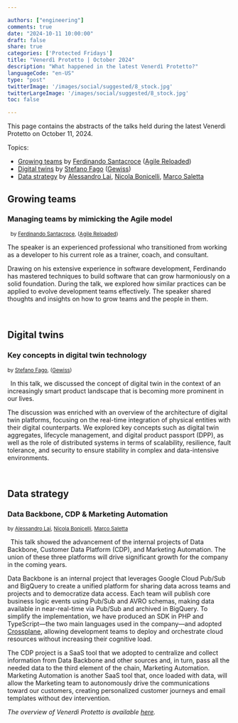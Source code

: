 ```yaml
---

authors: ["engineering"]
comments: true
date: "2024-10-11 10:00:00"
draft: false
share: true
categories: ['Protected Fridays']
title: "Venerdì Protetto | October 2024"
description: "What happened in the latest Venerdì Protetto?"
languageCode: "en-US"
type: "post"
twitterImage: '/images/social/suggested/8_stock.jpg'
twitterLargeImage: '/images/social/suggested/8_stock.jpg'
toc: false

---
```


This page contains the abstracts of the talks held during the latest Venerdì Protetto on October 11, 2024. 

Topics:

- [Growing teams](#growing-teams) by [Ferdinando Santacroce](https://jesuswasrasta.com/) ([Agile Reloaded](https://www.linkedin.com/company/agile-reloaded/))
- [Digital twins](#digital-twins) by [Stefano Fago](https://www.linkedin.com/in/stefanofago/) ([Gewiss](https://www.linkedin.com/company/gewissgroup/))
- [Data strategy](#data-strategy) by [Alessandro Lai](https://www.linkedin.com/in/alessandro-lai-09440922/), [Nicola Bonicelli](https://www.linkedin.com/in/nicola-bonicelli-2b7a1777/), [Marco Saletta](https://www.linkedin.com/in/marco-saletta-225199111/)

## Growing teams

### Managing teams by mimicking the Agile model

<a href= "/images/venerd%C3%AC_protetto/growing_teams.png?raw=true" target="_blank"> 
<img align="left" style="max-width:25%; margin-right: 0.5em; margin-top: 0.5em" src=/images/venerd%C3%AC_protetto/growing_teams.png?raw=true" alt="" title="" /> 
</a> 

<sup>by [Ferdinando Santacroce](https://jesuswasrasta.com/), ([Agile Reloaded](https://www.linkedin.com/company/agile-reloaded/))<sup>



The speaker is an experienced professional who transitioned from working as a developer to his current role as a trainer, coach, and consultant. 

Drawing on his extensive experience in software development, Ferdinando has mastered techniques to build software that can grow harmoniously on a solid foundation. During the talk, we explored how similar practices can be applied to evolve development teams effectively. The speaker shared thoughts and insights on how to grow teams and the people in them.

<br>

## Digital twins

### Key concepts in digital twin technology

<sup>by [Stefano Fago](https://www.linkedin.com/in/stefanofago/), ([Gewiss](https://www.linkedin.com/company/gewissgroup/))<sup> 

<a href= "/images/venerd%C3%AC_protetto/digital_twins.png?raw=true" target="_blank"> 
<img align="left" style="max-width:25%; margin-right: 0.5em; margin-top: 0.5em" src=/images/venerd%C3%AC_protetto/digital_twins.png?raw=true" alt="" title="" /> 
</a>

In this talk, we discussed the concept of digital twin in the context of an increasingly smart product landscape that is becoming more prominent in our lives. 

The discussion was enriched with an overview of the architecture of digital twin platforms, focusing on the real-time integration of physical entities with their digital counterparts. We explored key concepts such as digital twin aggregates, lifecycle management, and digital product passport (DPP), as well as the role of distributed systems in terms of scalability, resilience, fault tolerance, and security to ensure stability in complex and data-intensive environments.

<br>

## Data strategy

### Data Backbone, CDP & Marketing Automation

<sup>by [Alessandro Lai](https://www.linkedin.com/in/alessandro-lai-09440922/), [Nicola Bonicelli](https://www.linkedin.com/in/nicola-bonicelli-2b7a1777/), [Marco Saletta](https://www.linkedin.com/in/marco-saletta-225199111/)<sup>

<a href= "/images/venerd%C3%AC_protetto/data_backbone.png?raw=true" target="_blank"> 
<img align="left" style="max-width:25%; margin-right: 0.5em; margin-top: 0.5em" src=/images/venerd%C3%AC_protetto/data_backbone.png?raw=true" alt="" title="" /> 
</a>

This talk showed the advancement of the internal projects of Data Backbone, Customer Data Platform (CDP), and Marketing Automation. The union of these three platforms will drive significant growth for the company in the coming years.

Data Backbone is an internal project that leverages Google Cloud Pub/Sub and BigQuery to create a unified platform for sharing data across teams and projects and to democratize data access. Each team will publish core business logic events using Pub/Sub and AVRO schemas, making data available in near-real-time via Pub/Sub and archived in BigQuery. To simplify the implementation, we have produced an SDK in PHP and TypeScript—the two main languages used in the company—and adopted [Crossplane](https://www.crossplane.io/), allowing development teams to deploy and orchestrate cloud resources without increasing their cognitive load.

The CDP project is a SaaS tool that we adopted to centralize and collect information from Data Backbone and other sources and, in turn, pass all the needed data to the third element of the chain, Marketing Automation. Marketing Automation is another SaaS tool that, once loaded with data, will allow the Marketing team to autonomously drive the communications toward our customers, creating personalized customer journeys and email templates without dev intervention.

*The overview of Venerdì Protetto is available [here](https://engineering.facile.it/blog/eng/v-protetto/).*


<script type="application/ld+json">
{ 
    "@context": "https://schema.org",
    "genre":["SEO","JSON-LD"],
    "@type": "BlogPosting",
    "headline": "Venerdì Protetto | October 2024",
    "keywords": ["Growing teams", "Digital twins", "Data Backbone"],
    "wordcount": "172",
    "publisher": {
        "@type": "Organization",
        "name": "Facile.it Engineering",
        "url": "https://engineering.facile.it/",
        "logo": {
            "@type": "ImageObject",
            "url": "https://engineering.facile.it/images/logo_engineering.png",
            "width":"1057",
            "height":"244"
        }
    },
    "url": "https://engineering.facile.it/blog/eng/v-protetto11-10-2024/",
    "image": "https://engineering.facile.it/images/social/suggested/8_stock.jpg",
    "datePublished": "2024-10-11",
    "dateCreated": "2024-10-18",
    "dateModified": "2024-10-18",
    "inLanguage": "en-US",
    "isFamilyFriendly": "true",
    "description": "About the latest Venerdì Protetto held on October 11th",
    "author": {
        "@type": "Person",
        "name": "Ana",
        "url": "https://www.linkedin.com/in/ana-radujko"
    }
}
</script>
